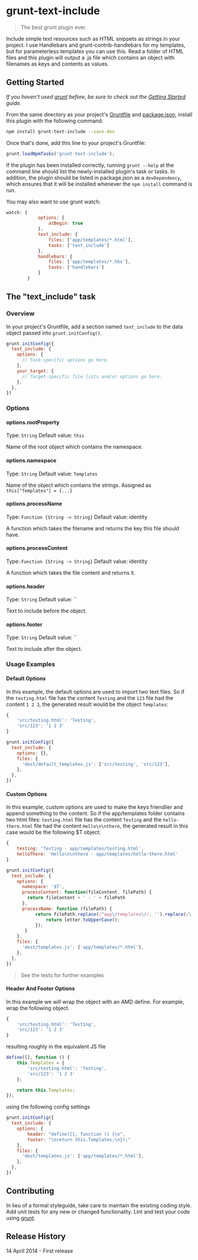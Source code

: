 # grunt-text-include

> The best grunt plugin ever.

Include simple text resources such as HTML snippets as strings in your project. I use Handlebars and grunt-contrib-handlebars for my templates, but for parameterless templates you can use this. Read a folder of HTML files and this plugin will output a .js file which contains an object with filenames as keys and contents as values.

## Getting Started
_If you haven't used [grunt][] before, be sure to check out the [Getting Started][] guide._

From the same directory as your project's [Gruntfile][Getting Started] and [package.json][], install this plugin with the following command:

```bash
npm install grunt-text-include --save-dev
```

Once that's done, add this line to your project's Gruntfile:

```js
grunt.loadNpmTasks('grunt-text-include');
```

If the plugin has been installed correctly, running `grunt --help` at the command line should list the newly-installed plugin's task or tasks. In addition, the plugin should be listed in package.json as a `devDependency`, which ensures that it will be installed whenever the `npm install` command is run.

[grunt]: http://gruntjs.com/
[Getting Started]: https://github.com/gruntjs/grunt/blob/devel/docs/getting_started.md
[package.json]: https://npmjs.org/doc/json.html

You may also want to use grunt watch:
```js
watch: {
            options: {
                atBegin: true
            },
            text_include: {
                files: ['app/templates/*.html'],
                tasks: ['text_include']
            },
            handlebars: {
                files: ['app/templates/*.hbs'],
                tasks: ['handlebars']
            }
        }
```

## The "text_include" task

### Overview
In your project's Gruntfile, add a section named `text_include` to the data object passed into `grunt.initConfig()`.

```js
grunt.initConfig({
  text_include: {
    options: {
      // Task-specific options go here.
    },
    your_target: {
      // Target-specific file lists and/or options go here.
    },
  },
})
```

### Options

#### options.rootProperty
Type: `String`
Default value: `this`

Name of the root object which contains the namespace.

#### options.namespace
Type: `String`
Default value: `Templates`

Name of the object which contains the strings. Assigned as `this["Templates"] = {...}`

#### options.processName
Type: `Function {String -> String}`
Default value: identity

A function which takes the filename and returns the key this file should have.

#### options.processContent
Type: `Function {String -> String}`
Default value: identity

A function which takes the file content and returns it.

#### options.header
Type: `String`
Default value: ``

Text to include before the object.

#### options.footer
Type: `String`
Default value: ``

Text to include after the object.

### Usage Examples

#### Default Options
In this example, the default options are used to import two text files. So if the `testing.html` file has the content `Testing` and the `123` file had the content `1 2 3`, the generated result would be the object `Templates`:

```js
{
    'src/testing.html': 'Testing',
    'src/123': '1 2 3'
}
```

```js
grunt.initConfig({
  text_include: {
    options: {},
    files: {
      'dest/default_templates.js': ['src/testing', 'src/123'],
    },
  },
})
```

#### Custom Options
In this example, custom options are used to make the keys friendlier and append something to the content. So if the app/templates folder contains two html files: `testing.html` file has the content `Testing` and the `hello-there.html` file had the content `Hello\n\nthere`, the generated result in this case would be the following $T object:

```js
{
    testing: 'Testing - app/templates/testing.html',
    helloThere: 'Hello\n\nthere - app/templates/hello-there.html'
}
```

```js
grunt.initConfig({
  text_include: {
    options: {
      namespace: '$T',
      processContent: function(fileContent, filePath) {
        return fileContent + ' - ' + filePath
      },
      processName: function (filePath) {
           return filePath.replace(/^app\/templates\//, '').replace(/\.html$/, '').replace(/-(\w)/g, function (match, letter) {
               return letter.toUpperCase();
           });
       }
    },
    files: {
      'dest/templates.js': ['app/templates/*.html'],
    },
  },
})
```
>See the tests for further examples

#### Header And Footer Options
In this example we will wrap the object with an AMD define. For example, wrap the following object.

```js
{
    'src/testing.html': 'Testing',
    'src/123': '1 2 3'
}
```
resulting roughly in the equivalent JS file

```js
define([], function () {
    this.Templates = {
        'src/testing.html': 'Testing',
        'src/123': '1 2 3'
    };

    return this.Templates;
});
```
using the following config settings

```js
grunt.initConfig({
  text_include: {
    options: {
        header: "define([], function () {\n",
        footer: "\nreturn this.Templates;\n});"
    },
    files: {
      'dest/templates.js': ['app/templates/*.html'],
    },
  },
})

```

## Contributing
In lieu of a formal styleguide, take care to maintain the existing coding style. Add unit tests for any new or changed functionality. Lint and test your code using [grunt][].

## Release History
14 April 2014 - First release